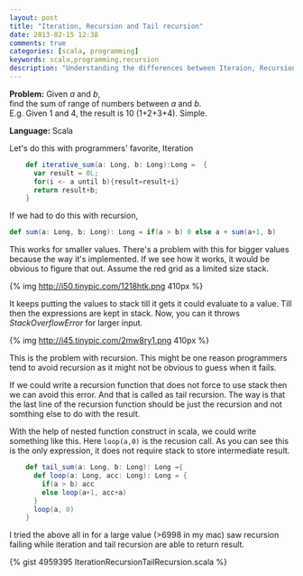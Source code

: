 ```yaml
---
layout: post
title: "Iteration, Recursion and Tail recursion"
date: 2013-02-15 12:38
comments: true
categories: [scala, programming]
keywords: scala,programming,recursion
description: "Understanding the differences between Iteraion, Recursion and Tail Recursion using a Scala example."
---
```


**Problem:** Given _a_ and _b_,<br/>find the sum of range of numbers between _a_ and _b_.<br>E.g. Given 1 and 4, the result is 10 (1+2+3+4). Simple.


**Language:** Scala

Let's do this with programmers' favorite, Iteration
<!--more-->

```scala
    def iterative_sum(a: Long, b: Long):Long =  {
      var result = 0L;
      for(i <- a until b){result=result+i}
      return result+b;
    }

```

If we had to do this with recursion,

```scala
def sum(a: Long, b: Long): Long = if(a > b) 0 else a + sum(a+1, b)
```

This works for smaller values. There's a problem with this for bigger values because the way it's implemented. If we see how it works, it would be obvious to figure that out. Assume the red grid as a limited size stack.

{% img http://i50.tinypic.com/1218htk.png 410px %}

It keeps putting the values to stack till it gets it could evaluate to a value. Till then the expressions are kept in stack.
Now, you can it throws _StackOverflowError_ for larger input.

{% img http://i45.tinypic.com/2mw8ry1.png 410px %} 

This is the problem with recursion. This might be one reason programmers tend to avoid recursion as it might not be obvious to guess when it fails.

If we could write a recursion function that does not force to use stack then we can avoid this error. And that is called as tail recursion. The way is that the last line of the recursion function should be just the recursion and not somthing else to do with the result.

With the help of nested function construct in scala, we could write something like this. Here <code>loop(a,0)</code> is the recusion call. As you can see this is the only expression, it does not require stack to store intermediate result.

```scala
    def tail_sum(a: Long, b: Long): Long ={
      def loop(a: Long, acc: Long): Long = {
        if(a > b) acc
        else loop(a+1, acc+a)
      }
      loop(a, 0)
    } 
```

I tried the above all in for a large value (>6998 in my mac) saw recursion failing while iteration and tail recursion are able to return result.

{% gist 4959395 IterationRecursionTailRecursion.scala %}

